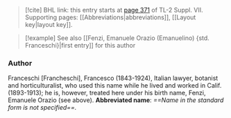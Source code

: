 > [!cite] BHL link: this entry starts at [page 371](https://www.biodiversitylibrary.org/page/33259875) of TL-2 Suppl. VII.
> Supporting pages: [[Abbreviations|abbreviations]], [[Layout key|layout key]].

> [!example] See also [[Fenzi, Emanuele Orazio (Emanuelino) {std. Franceschi}|first entry]] for this author

### Author

Franceschi \[Francheschi\], Francesco (1843-1924), Italian lawyer, botanist and horticulturalist, who used this name while he lived and worked in Calif. (1893-1913); he is, however, treated here under his birth name, Fenzi, Emanuele Orazio (see above). 
**Abbreviated name**: *==Name in the standard form is not specified==.*

